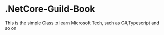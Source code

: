 # .NetCore-Guild-Book
This is the simple Class to learn Microsoft Tech, such as C#,Typescript and so on
